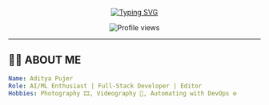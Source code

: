 <!-- Typing Animation (Hacker Style) -->
<p align="center">
  <a href="https://git.io/typing-svg">
    <img src="https://readme-typing-svg.demolab.com?font=Fira+Code&weight=500&size=22&duration=3000&pause=1000&color=00FF00&vCenter=true&width=700&height=45&lines=Hello+World+%F0%9F%8C%8D;I'm+Aditya+aka+Aditzz073;A+Passionate+Web+Developer;AI%2FML+%7C+DevOps+Explorer;Video+Editor+%26+Photographer" alt="Typing SVG" />
  </a>
</p>

<!-- Visitor Count -->
<p align="center">
  <img src="https://komarev.com/ghpvc/?username=aditzz073&style=flat-square&color=brightgreen" alt="Profile views" />
</p>

---

## 🧑‍💻 ABOUT ME

```yaml
Name: Aditya Pujer
Role: AI/ML Enthusiast | Full-Stack Developer | Editor
Hobbies: Photography 🎞️, Videography 🎥, Automating with DevOps ⚙️
